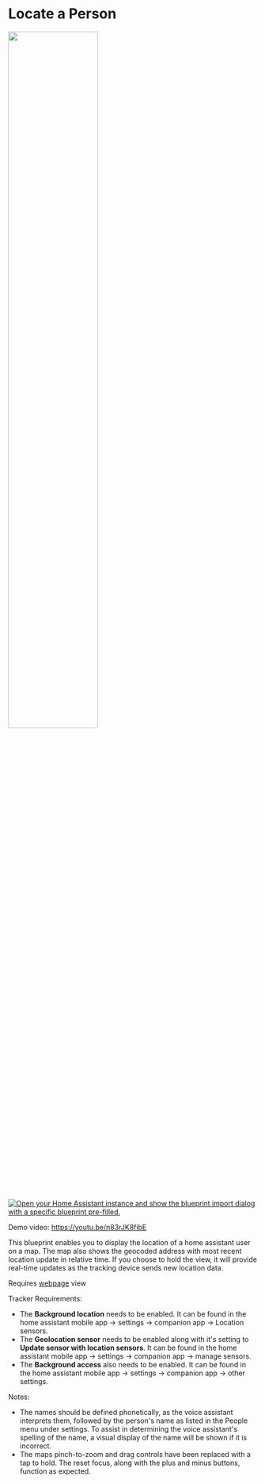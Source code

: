 # Locate a Person

<a href="https://github.com/jsittner/View-Assist/blob/locate-a-person/View_Assist_custom_sentences/Locate_a_Person/locate_example.png"><img src="https://github.com/jsittner/View-Assist/blob/locate-a-person/View_Assist_custom_sentences/Locate_a_Person/locate_example.png" width="60%"></a>

[![Open your Home Assistant instance and show the blueprint import dialog with a specific blueprint pre-filled.](https://my.home-assistant.io/badges/blueprint_import.svg)](https://my.home-assistant.io/redirect/blueprint_import/?blueprint_url=https://github.com/jsittner/View-Assist/blob/locate-a-person/View_Assist_custom_sentences/Locate_a_Person/blueprint-locateaperson.yaml)

Demo video: 
https://youtu.be/n83rJK8fibE

This blueprint enables you to display the location of a home assistant user on a map. The map also shows the geocoded address with most recent location update in relative time. If you choose to hold the view, it will provide real-time updates as the tracking device sends new location data.

Requires [webpage](https://github.com/jsittner/View-Assist/blob/locate-a-person/View%20Assist%20dashboard%20and%20views/views/locate/) view

Tracker Requirements:
  * The **Background location** needs to be enabled. It can be found in the home assistant mobile app -> settings -> companion app -> Location sensors.
  * The **Geolocation sensor** needs to be enabled along with it's setting to **Update sensor with location sensors**. It can be found in the home assistant mobile app -> settings -> companion app -> manage sensors.  
  * The **Background access** also needs to be enabled. It can be found in the home assistant mobile app -> settings -> companion app -> other settings.

Notes:
  * The names should be defined phonetically, as the voice assistant interprets them, followed by the person's name as listed in the People menu under settings. To assist in determining the voice assistant's spelling of the name, a visual display of the name will be shown if it is incorrect.
  *  The maps pinch-to-zoom and drag controls have been replaced with a tap to hold. The reset focus, along with the plus and minus buttons, function as expected.
